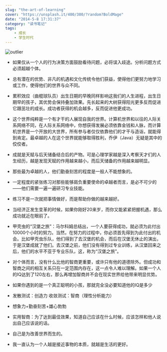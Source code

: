 ```yaml
---
slug: "the-art-of-learning"
cover: "https://unsplash.it/400/300/?random?BoldMage"
date: "2014-5-8 17:31:37"
category: "读书笔记"
tags:
    - 成长
    - 学生时代
---
```

![outlier](http://zerosoul.github.io/2014/05/07/outliners/outliers.jpg)

-   如果仅从一个人的行为决策方面鼓励看待问题，必将误入歧途。分析问题方式必须超越个体。
    
-   总有潜在的优势、非凡的机遇和文化传统令他们获益，使得他们更努力地学习或工作，使得他们的世界与众不同。
    
-   累积效应（曲棍球队员）出生日期的早晚同样影响这我们的人生进程，出生日期早的孩子，其优势会保持叠加效果。先长起来的大树获得阳光更多反而促进它跟茁壮的成长。成功者获得的机会越多，反而促进他更成功。
    
-   这个世界纯粹是一个有才干的人展现自我的世界。计算机世界和以往的人际关系网络不同，在人际关系网络中，你想获得发展必须依靠金钱和人脉，而计算机世界是一个开放的大世界，所有参与者仅仅依靠他们的才干与造诣，就能得到肯定。最卓越的人在这个世界就能够取得胜利，乔伊（Java）无疑是其中的佼佼者。
    
-   成就是天赋与后天储备结合后的产物。可是心理学家越是深入考察天才们的人生经历，越是发现天赋的作用越来越小，而后天储备的作用越来越明显。
    
-   那些最为卓越的人，他们勤奋刻苦的程度是一般人不能想象的。
    
-   一定程度的紧张练习对那些能够肩负重要使命的卓越者而言，是必不可少的——他们需要一遍一遍研习专业技能。
    
-   练习不是一次就把事情做好，而是帮助你做的越来越好。
    
-   当经济正发生变革的时候，如果你刚好20来岁，而你又能紧紧把握机遇，那么成功就近在眼前了。
    
-   甲壳虫的“汉堡之旅”：马尔科姆总结出，一个人要获得成功，就必须为此付出10000个小时的努力。当然，在努力的过程中，你必须首先得到为此付出的机会。比如甲壳虫乐队，他们得到了去汉堡的机会，而后在汉堡无休止的演出，于是汉堡成就了他们。去汉堡之前，他们没有得到过专业训练，从汉堡回来之后，他们的水平不亚于专业乐队，这，称为“汉堡之旅”。
    
-   对个体而言，没有什么比他的智商更重要，或许只有他的道德除外。但成功和智商之间的相互关系只在一定范围内存在，这一点令人难以理解。如果一个人的IQ达到了120左右，那么再增加智商并不会在现实世界给他带来明显优势。
    
-   如果你遇到的是一个真正聪明的小孩，那就完全没必要知道他的IQ是多少
    
-   发散测试：创造力 收敛测试：智商（理性分析能力）
    
-   想象力+勤奋刻苦+雄心勃勃
    
-   实用智商：为了达到最佳效果，知道自己应该在什么时候，应该怎样和他人说出自己应该说的话。
    
-   自己是为改善世界而生的。
    
-   我一直认为一个人越是接近事物的本质，就越是生活的更好。